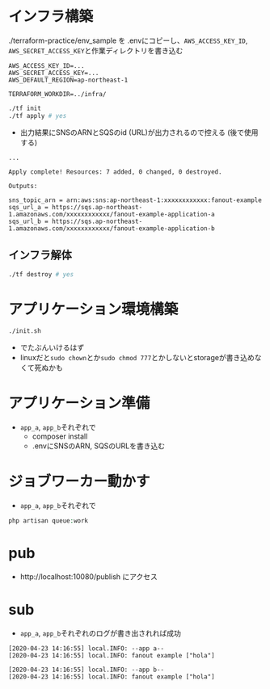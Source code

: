 # インフラ構築 #

./terraform-practice/env_sample を .envにコピーし、`AWS_ACCESS_KEY_ID`, `AWS_SECRET_ACCESS_KEY`と作業ディレクトリを書き込む

```
AWS_ACCESS_KEY_ID=...
AWS_SECRET_ACCESS_KEY=...
AWS_DEFAULT_REGION=ap-northeast-1

TERRAFORM_WORKDIR=../infra/
```

```sh
./tf init
./tf apply # yes
```

- 出力結果にSNSのARNとSQSのid (URL)が出力されるので控える (後で使用する)

```
...

Apply complete! Resources: 7 added, 0 changed, 0 destroyed.

Outputs:

sns_topic_arn = arn:aws:sns:ap-northeast-1:xxxxxxxxxxxx:fanout-example
sqs_url_a = https://sqs.ap-northeast-1.amazonaws.com/xxxxxxxxxxxx/fanout-example-application-a
sqs_url_b = https://sqs.ap-northeast-1.amazonaws.com/xxxxxxxxxxxx/fanout-example-application-b
```


## インフラ解体 ##

```sh
./tf destroy # yes
```


# アプリケーション環境構築 #

```sh
./init.sh
```

- でたぶんいけるはず
- linuxだと`sudo chown`とか`sudo chmod 777`とかしないとstorageが書き込めなくて死ぬかも


# アプリケーション準備 #

- `app_a`, `app_b`それぞれで
  - composer install
  - .envにSNSのARN, SQSのURLを書き込む


# ジョブワーカー動かす #

- `app_a`, `app_b`それぞれで

```php
php artisan queue:work
```


# pub #

- http://localhost:10080/publish にアクセス


# sub #

- `app_a`, `app_b`それぞれのログが書き出されれば成功

```
[2020-04-23 14:16:55] local.INFO: --app a--  
[2020-04-23 14:16:55] local.INFO: fanout example ["hola"] 
```

```
[2020-04-23 14:16:55] local.INFO: --app b--  
[2020-04-23 14:16:55] local.INFO: fanout example ["hola"] 
```
